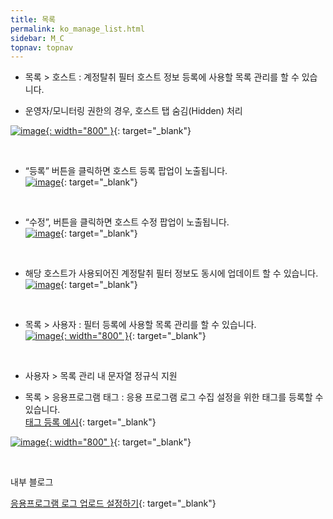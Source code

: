 ```yaml
---
title: 목록
permalink: ko_manage_list.html
sidebar: M_C
topnav: topnav
---
```


- 목록 > 호스트 : 계정탈취 필터 호스트 정보 등록에 사용할 목록 관리를 할 수 있습니다.

- 운영자/모니터링 권한의 경우, 호스트 탭 숨김(Hidden) 처리

 [![image](/docs/images/Manual/common/manage/list/1.png){: width="800" }](/docs/images/Manual/common/manage/list/1.png){: target="_blank"}

<br />

- “등록” 버튼을 클릭하면 호스트 등록 팝업이 노출됩니다.   
 [![image](/docs/images/Manual/common/manage/list/2.png)](/docs/images/Manual/common/manage/list/2.png){: target="_blank"}

<br />

- “수정”, 버튼을 클릭하면 호스트 수정 팝업이 노출됩니다.   
 [![image](/docs/images/Manual/common/manage/list/3.png)](/docs/images/Manual/common/manage/list/3.png){: target="_blank"}

<br />

- 해당 호스트가 사용되어진 계정탈취 필터 정보도 동시에 업데이트 할 수 있습니다.   
 [![image](/docs/images/Manual/common/manage/list/4.png)](/docs/images/Manual/common/manage/list/4.png){: target="_blank"}

<br />

- 목록 > 사용자 : 필터 등록에 사용할 목록 관리를 할 수 있습니다.   
 [![image](/docs/images/Manual/common/manage/list/5.png){: width="800" }](/docs/images/Manual/common/manage/list/5.png){: target="_blank"}

<br />

- 사용자 > 목록 관리 내 문자열 정규식 지원

- 목록 > 응용프로그램 태그 : 응용 프로그램 로그 수집 설정을 위한 태그를 등록할 수 있습니다.   
[태그 등록 예시](https://qubitsec.github.io/ko_logcol_application.html){: target="_blank"}

 [![image](/docs/images/Manual/common/manage/list/6.png){: width="800" }](/docs/images/Manual/common/manage/list/6.png){: target="_blank"}

<br />

내부 블로그 

[응용프로그램 로그 업로드 설정하기](https://qubitsec.github.io/ko_set_app_log_up.html){: target="_blank"}